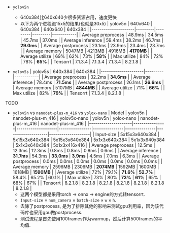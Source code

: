 - `yolov5n`
  * 640x384比640x640少很多资源占用，速度更快
  * 以下为两个进程跑15x5的结果(也就是30x5)
    | yolov5n             | 640x640 | 640x384 | 640x640 | 640x384    |
    |---------------------|---------|---------|---------|------------|
    | Average preprocess  | 48.9ms  | 34.5ms  | 45.7ms  | 37.0ms     |
    | Average inference   | 59.4ms  | 38.2ms  | 46.7ms  | **29.0ms** |
    | Average postprocess | 23.1ms  | 23.9ms  | 23.4ms  | 23.7ms     |
    | Average memory      | 5047MB  | 4213MB  | 4916MB  | **4170MB** |
    | Average utilize     | 69%     | 62%     | 73%     | **58%**    |
    | Max utilize         | 84%     | 72%     | 78%     | **65%**    |
    | Tensorrt            | 7.1.3.4 | 7.1.3.4 | 7.1.3.4 | 8.2.1.8    |

- `yolov5s`
    | yolov5s             | 640x384 | 640x384    |
    |---------------------|---------|------------|
    | Average preprocess  | 32.2ms  | **34.6ms** |
    | Average inference   | 78.4ms  | **71.5ms** |
    | Average postprocess | 26.1ms  | **26.6ms** |
    | Average memory      | 5107MB  | **4844MB** |
    | Average utilize     | 71%     | **66%**    |
    | Max utilize         | 82%     | **79%**    |
    | Tensorrt            | 7.1.3.4 | 8.2.1.8    |

TODO
- `yolov5n` vs `nanodet-plus-m_416` vs `yolox-nano`
  | Model               | yolov5n        | nanodet-plus-m_416 | yolov5x-nano   | yolov5n       | yolox-nano    | nanodet-plus-m_416 | nanodet-plus-m_416 |
  |---------------------|----------------|--------------------|----------------|---------------|---------------|--------------------|--------------------|
  | Input-size          | 5x15x3x640x384 | 5x15x3x640x384     | 5x15x3x640x384 | 5x1x3x640x384 | 5x1x3x640x384 | 5x1x3x640x384      | 5x1x3x416x416      |
  | Average preprocess  | 12.5ms         | 12.3ms             | 12.3ms         | 0.8ms         | 0.8ms         | 0.8ms              | 0.6ms              |
  | Average inference   | **31.7ms**     | 54.3ms             | **33.0ms**     | **3.9ms**     | 4.5ms         | 7.0ms              | 6.3ms              |
  | Average postprocess | 0.0ms          | 0.0ms              | 0.0ms          | 0.0ms         | 0.0ms         | 0.0ms              | 0.0ms              |
  | Average memory      | 2596MB         | 2306MB             | **2074MB**     | 1592MB        | 1600MB        | 1618MB             | **1590MB**         |
  | Average utilize     | 72%            | 79.1%              | **71.6%**      | **52.7%**     | 58.4%         | 65.2%              | 60.1%              |
  | Max utilize         | 73%            | 80%                | **73%**        | **61%**       | 65%           | 68%                | 67%                |
  | Tensorrt            | 8.2.1.8        | 8.2.1.8            | 8.2.1.8        | 8.2.1.8       | 8.2.1.8       | 8.2.1.8            | 8.2.1.8            |
  * 这两个模型都是采用torch -> onnx -> engine的方式转tensorrt.
  * `Input-size` = `num_camera` × `batch-size` × `w` × `h`.
  * 去除了postprocess, 是为了排除其他的影响来测试gpu利用率，因为该代码库也采用gpu做postprocess.
  * 测试流程是首先使用100frames作为warmup，然后计算500frames的平均值.
